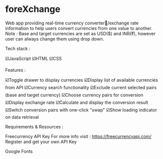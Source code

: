 # foreXchange

Web app providing real-time currency converter💱/exchange rate information to help users convert currencies from one value to another.
Note : Base and target currencies are set as USD($) and INR(₹), however user can always change them using drop down.

Tech stack :

☑️JavaScript
☑️HTML
☑️CSS

Features :

☑️Toggle drawer to display currencies
☑️Display list of available currencies from API
☑️Currency search functionality
☑️Exclude current selected pairs (base and target currency)
☑️Choose currency pairs for conversion
☑️Display exchange rate
☑️Calculate and display the conversion result
☑️Switch conversion pairs with one-click "swap"
☑️Show loading indicator on data retrieval

Requirements & Resources :

Freecurrency API Key
For more info visit : https://freecurrencyapi.com/
Register and get your own API Key

Google Fonts

